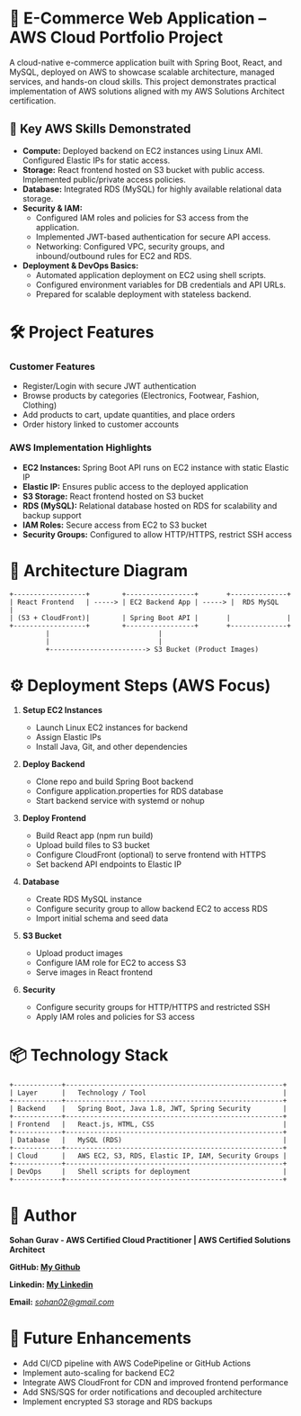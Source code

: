 # 🛒 E-Commerce Web Application – AWS Cloud Portfolio Project

A cloud-native e-commerce application built with Spring Boot, React, and MySQL, deployed on AWS to showcase scalable architecture, managed services, and hands-on cloud skills.
This project demonstrates practical implementation of AWS solutions aligned with my AWS Solutions Architect certification.

## 🌟 Key AWS Skills Demonstrated

- **Compute:** Deployed backend on EC2 instances using Linux AMI. Configured Elastic IPs for static access.
- **Storage:** React frontend hosted on S3 bucket with public access. Implemented public/private access policies.
- **Database:** Integrated RDS (MySQL) for highly available relational data storage.
- **Security & IAM:**
    - Configured IAM roles and policies for S3 access from the application.
    - Implemented JWT-based authentication for secure API access.
    - Networking: Configured VPC, security groups, and inbound/outbound rules for EC2 and RDS.
- **Deployment & DevOps Basics:**
    - Automated application deployment on EC2 using shell scripts.
    - Configured environment variables for DB credentials and API URLs.
    - Prepared for scalable deployment with stateless backend.

# 🛠 Project Features

### Customer Features

- Register/Login with secure JWT authentication
- Browse products by categories (Electronics, Footwear, Fashion, Clothing)
- Add products to cart, update quantities, and place orders
- Order history linked to customer accounts

### AWS Implementation Highlights

- **EC2 Instances:** Spring Boot API runs on EC2 instance with static Elastic IP
- **Elastic IP:** Ensures public access to the deployed application
- **S3 Storage:** React frontend hosted on S3 bucket
- **RDS (MySQL):** Relational database hosted on RDS for scalability and backup support
- **IAM Roles:** Secure access from EC2 to S3 bucket
- **Security Groups:** Configured to allow HTTP/HTTPS, restrict SSH access

# 📂 Architecture Diagram
```
+------------------+        +-----------------+       +--------------+
| React Frontend   | -----> | EC2 Backend App | -----> |  RDS MySQL   |
| (S3 + CloudFront)|        | Spring Boot API |       |              |
+------------------+        +-----------------+       +--------------+
         |                           |
         |                           |
         +------------------------> S3 Bucket (Product Images)
```

# ⚙️ Deployment Steps (AWS Focus)

1. **Setup EC2 Instances**
      - Launch Linux EC2 instances for backend
      - Assign Elastic IPs
      - Install Java, Git, and other dependencies

2. **Deploy Backend**
    - Clone repo and build Spring Boot backend
    - Configure application.properties for RDS database
    - Start backend service with systemd or nohup

3. **Deploy Frontend**
    - Build React app (npm run build)
    - Upload build files to S3 bucket
    - Configure CloudFront (optional) to serve frontend with HTTPS
    - Set backend API endpoints to Elastic IP

4. **Database**
    - Create RDS MySQL instance
    - Configure security group to allow backend EC2 to access RDS
    - Import initial schema and seed data

5. **S3 Bucket**
    - Upload product images
    - Configure IAM role for EC2 to access S3
    - Serve images in React frontend
      
6. **Security**
    - Configure security groups for HTTP/HTTPS and restricted SSH
    - Apply IAM roles and policies for S3 access

# 📦 Technology Stack
```
+------------+------------------------------------------------------+
| Layer	     |   Technology / Tool                                  |
+------------+------------------------------------------------------+
| Backend    |   Spring Boot, Java 1.8, JWT, Spring Security        |
+------------+------------------------------------------------------+
| Frontend	 |   React.js, HTML, CSS                                |
+------------+------------------------------------------------------+
| Database	 |   MySQL (RDS)                                        |
+------------+------------------------------------------------------+
| Cloud	     |   AWS EC2, S3, RDS, Elastic IP, IAM, Security Groups |
+------------+------------------------------------------------------+
| DevOps     |   Shell scripts for deployment                       |
+------------+------------------------------------------------------+
```

# 📌 Author

**Sohan Gurav - AWS Certified Cloud Practitioner | AWS Certified Solutions Architect**

**GitHub: [My Github](https://github.com/sohang05)**

**Linkedin: [My Linkedin](https://www.linkedin.com/in/sohan-gurav-b8789b1a5/)**  

**Email:** *sohan02@gmail.com*

# 🚀 Future Enhancements
- Add CI/CD pipeline with AWS CodePipeline or GitHub Actions
- Implement auto-scaling for backend EC2
- Integrate AWS CloudFront for CDN and improved frontend performance
- Add SNS/SQS for order notifications and decoupled architecture
- Implement encrypted S3 storage and RDS backups
